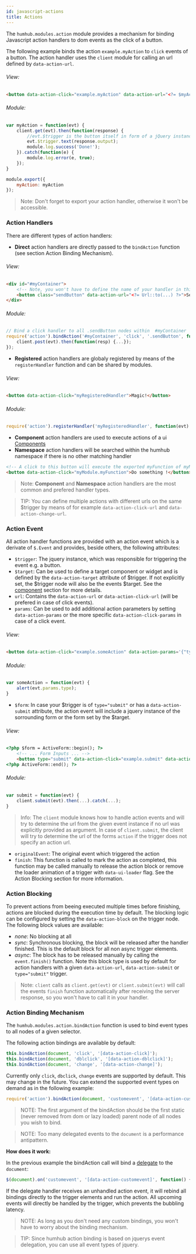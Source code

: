 ```yaml
---
id: javascript-actions
title: Actions
---
```


The `humhub.modules.action` module provides a mechanism for binding Javascript action handlers to dom events as the click of a button.

The following example binds the action `example.myAction` to `click` events of a button.
The action handler uses the `client` module for calling an url defined by `data-action-url`. 

###### View:

```html
<button data-action-click="example.myAction" data-action-url="<?= $myActionUrl ?>">Call my action!</button>
```

###### Module:

```javascript
var myAction = function(evt) {
    client.get(evt).then(function(response) {
        //evt.$trigger is the button itself in form of a jQuery instance
        evt.$trigger.text(response.output);
        module.log.success('Done!');
    }).catch(function(e) {
        module.log.error(e, true);
    });
}

module.export({
    myAction: myAction
});
```

> Note: Don't forget to export your action handler, otherwise it won't be accessible.

### Action Handlers

There are different types of action handlers:

- **Direct** action handlers are directly passed to the `bindAction` function (see section Action Binding Mechanism).

###### View:
```html
<div id="#myContainer">
    <!-- Note, you won't have to define the name of your handler in this case -->
    <button class="sendButton" data-action-url="<?= Url::to(...) ?>">Send</button>
</div>
```

###### Module:
```javascript
// Bind a click handler to all .sendButton nodes within  #myContainer
require('action').bindAction('#myContainer', 'click', '.sendButton', function(evt) {
    client.post(evt).then(function(resp) {...});
});
```
- **Registered** action handlers are globaly registered by means of the `registerHandler` function and can be shared by modules.

###### View:
```html
<button data-action-click="myRegisteredHandler">Magic!</button>
```

###### Module:
```javascript
require('action').registerHandler('myRegisteredHandler', function(evt) {/*...*/});
```
- **Component** action handlers are used to execute actions of a ui  [Components](javascript-components.md)
- **Namespace** action handlers will be searched within the humhub namespace if there is no other matching handler

```html
<!-- A click to this button will execute the exported myFunction of myModule -->
<button data-action-click="myModule.myFunction">Do something !</button>
```

> Note: **Component** and **Namespace** action handlers are the most common and prefered handler types.

> TIP: You can define multiple actions with different urls on the same $trigger by means of for example `data-action-click-url` and `data-action-change-url`.

### Action Event

All action handler functions are provided with an action event which is a derivate of `$.Event` and provides, beside others, the following attributes:

- `$trigger`: The jquery instance, which was responsible for triggering the event e.g. a button.
- `$target`: Can be used to define a target component or widget and is defined by the `data-action-target` attribute of $trigger. If not explicitly set, the $trigger node will also be the events $target. See the [component](javascript-components.md) section for more details. 
- `url`: Contains the `data-action-url` or `data-action-click-url` (will be prefered in case of click events).
- `params`: Can be used to add additional action parameters by setting `data-action-params` or the more specific `data-action-click-params` in case of a click event.

###### View:
```html
<button data-action-click="example.someAction" data-action-params='{"type":"example"}'>Call Action!</button>
```

###### Module:
```javascript
var someAction = function(evt) {
    alert(evt.params.type);
}
```
- `$form`: In case your $trigger is of `type="submit"` or has a `data-action-submit` attribute, the action event will include a jquery instance of the sorrounding form or the form set by the $target.

###### View:
```html
<?php $form = ActiveForm::begin(); ?>
    <!-- ... Form Inputs ... -->
    <button type="submit" data-action-click="example.submit" data-action-url="<?= $url ?>">Submit</button>
<?php ActiveForm::end(); ?>
```

###### Module:
```javascript
var submit = function(evt) {
    client.submit(evt).then(...).catch(...);
}
```
> Info: The `client` module knows how to handle action events and will try to determine the url from the given event instance if no url was explicitly provided as argument. In case of `client.submit`, the client will try to determine the url of the forms `action` if the trigger does not specify an action url.

 - `originalEvent`: The original event which triggered the action
 - `finish`: This function is called to mark the action as completed, this function may be called manually to release the action block or remove the loader animation of a trigger with `data-ui-loader` flag. See the Action Blocking section for more information.

### Action Blocking

To prevent actions from beeing executed multiple times before finishing, actions are blocked during the execution time by default. The blocking logic can be configured by setting the `data-action-block` on the trigger node. The following block values are available:

- *none*: No blocking at all
- *sync*: Synchronous blocking, the block will be released after the handler finished. This is the default block for all non async trigger elements.
- *async*: The block has to be released manually by calling the `event.finish()` function. Note this block type is  used by default for action handlers with a given `data-action-url`, `data-action-submit` or `type="submit"` trigger.

> Note: `client` calls as `client.get(evt)` or `client.submit(evt)` will call the events `finish` function automatically after receiving the server response, so you won't have to call it in your handler.

### Action Binding Mechanism

The `humhub.modules.action.bindAction` function is used to bind event types to all nodes of a given selector. 

The following action bindings are available by default:

```javascript
this.bindAction(document, 'click', '[data-action-click]');
this.bindAction(document, 'dblclick', '[data-action-dblclick]');
this.bindAction(document, 'change', '[data-action-change]');
```

Currently only `click`, `dbclick`, `change` events are supported by default. This may change in the future.
You can extend the supported event types on demand as in the following example:

```javascript
require('action').bindAction(document, 'customevent', '[data-action-customevent]');
```
> NOTE: The first argument of the bindAction should be the first static (never removed from dom or lazy loaded) parent node of all nodes you wish to bind. 

> NOTE: Too many delegated events to the `document` is a performance antipattern.

**How does it work:**

In the previous example the bindAction call will bind a [delegate](https://learn.jquery.com/events/event-delegation/) to the `document`: 
```javascript
$(document).on('customevent', '[data-action-customevent]', function() {...});
```
If the delegate handler receives an unhandled action event, it will rebind all bindings directly to the trigger elements and run the action.
All upcoming events will directly be handled by the trigger, which prevents the bubbling latency.

> NOTE: As long as you don't need any custom bindings, you won't have to worry about the binding mechanism.

> TIP: Since humhub action binding is based on jquerys event delegation, you can use all event types of jquery.
